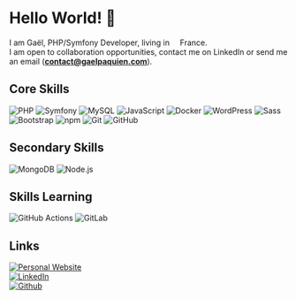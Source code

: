 <h1>Hello World! 👋</h1>

<p>I am Gaël, PHP/Symfony Developer, living in <img src="https://cdn-icons-png.flaticon.com/512/197/197560.png" width="11"/> France.<br>
I am open to collaboration opportunities, contact me on LinkedIn or send me an email (<b><a href="mailto:contact@gaelpaquien.com">contact@gaelpaquien.com</a></b>).</p>

<h2>Core Skills</h2>
<p>
  <img alt="PHP" src="https://img.shields.io/badge/PHP-777BB4?logo=php&logoColor=fff&style=flat" />
  <img alt="Symfony" src="https://img.shields.io/badge/Symfony-000?logo=symfony&logoColor=fff&style=flat" />
  <img alt="MySQL" src="https://img.shields.io/badge/MySQL-005C84?style=flat-square&logo=mysql&logoColor=white" />
  <img alt="JavaScript" src="https://img.shields.io/badge/JavaScript-F7DF1E?logo=javascript&logoColor=000&style=flat" />
  <img alt="Docker" src="https://img.shields.io/badge/Docker-2496ED?logo=docker&logoColor=fff&style=flat" />
  <img alt="WordPress" src="https://img.shields.io/badge/WordPress-21759B?logo=wordpress&logoColor=fff&style=flat" />
  <img alt="Sass" src="https://img.shields.io/badge/-Sass-CC6699?style=flat-square&logo=sass&logoColor=white" />
  <img alt="Bootstrap" src="https://img.shields.io/badge/Bootstrap-563D7C?style=flat-square&logo=bootstrap&logoColor=white" />
  <img alt="npm" src="https://img.shields.io/badge/-NPM-CB3837?style=flat-square&logo=npm&logoColor=white" />
  <img alt="Git" src="https://img.shields.io/badge/-Git-F05032?style=flat-square&logo=git&logoColor=white" />
  <img alt="GitHub" src="https://img.shields.io/badge/GitHub-181717?logo=github&logoColor=fff&style=flat" />

</p>

<h2>Secondary Skills</h2>
<p>
  <img alt="MongoDB" src="https://img.shields.io/badge/MongoDB-47A248?logo=mongodb&logoColor=fff&style=flat" />
  <img alt="Node.js" src="https://img.shields.io/badge/Node.js-393?logo=nodedotjs&logoColor=fff&style=flat" />
</p>

<h2>Skills Learning</h2>
<p>
  <img alt="GitHub Actions" src="https://img.shields.io/badge/GitHub%20Actions-2088FF?logo=githubactions&logoColor=fff&style=flat" />
  <img alt="GitLab" src="https://img.shields.io/badge/GitLab-FC6D26?logo=gitlab&logoColor=fff&style=flat" />
</p>

<h2>Links</h2>
<a href="https://www.gaelpaquien.com" target="_blank"><img alt="Personal Website" src="https://img.shields.io/badge/gaelpaquien.com%20-8A2BE2" /></a><br>
<a href="https://www.linkedin.com/in/gaelpa/" target="_blank"><img alt="LinkedIn" src="https://img.shields.io/badge/LinkedIn-0A66C2?logo=linkedin&logoColor=fff&style=flat" /></a><br>
<a href="https://github.com/Galuss1" target="_blank"><img alt="Github" src="https://img.shields.io/badge/GitHub-181717?logo=github&logoColor=fff&style=flat" /></a>


